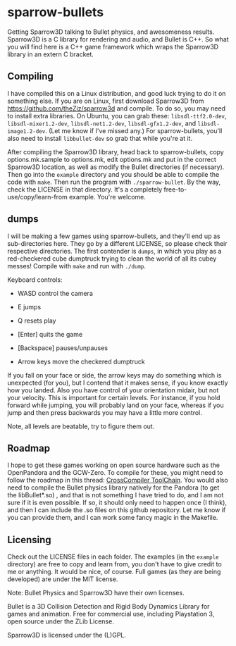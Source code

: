 sparrow-bullets
===============

Getting Sparrow3D talking to Bullet physics, and awesomeness 
results.  Sparrow3D is a C library for rendering and audio, and Bullet is C++.  So
what you will find here is a C++ game framework which wraps
the Sparrow3D library in an extern C bracket.


Compiling
---------

I have compiled this on a Linux distribution, and good luck
trying to do it on something else.  If you are on Linux, first
download Sparrow3D from https://github.com/theZiz/sparrow3d
and compile.  To do so, you may need to install extra libraries.  On
Ubuntu, you can grab these:
`libsdl-ttf2.0-dev`, `libsdl-mixer1.2-dev`, `libsdl-net1.2-dev`,
`libsdl-gfx1.2-dev`, and `libsdl-image1.2-dev`.  (Let me know if I've missed any.)
For sparrow-bullets, you'll 
also need to install `libbullet-dev` so grab that while you're at it.

After compiling the Sparrow3D library, head back to sparrow-bullets,
copy options.mk.sample to options.mk, edit options.mk and put
in the correct Sparrow3D location, as well as modify the Bullet directories
(if necessary).  Then go into the `example` directory
and you should be able to compile the code with `make`.  Then run the program
with `./sparrow-bullet`.  By the way, check the LICENSE in that directory.  It's 
a completely free-to-use/copy/learn-from example.  You're welcome.


dumps
-----

I will be making a few games using sparrow-bullets, and they'll end up as
sub-directories here.  They go by a different LICENSE, so please check their
respective directories.  The first contender is `dumps`, in which you play
as a red-checkered cube dumptruck trying to clean the world of all its
cubey messes!  Compile with `make` and run with `./dump`.

Keyboard controls:

- WASD control the camera

- E jumps

- Q resets play

- [Enter] quits the game

- [Backspace] pauses/unpauses

- Arrow keys move the checkered dumptruck

If you fall on your face or side, the arrow keys may do something which is
unexpected (for you), but I contend that it makes sense,
if you know exactly how you landed.  Also you have control
of your orientation midair, but not your velocity.  This is important
for certain levels.  For instance, if you hold forward while jumping, you will probably
land on your face, whereas if you jump and then press backwards you may have a little
more control.

Note, all levels are beatable, try to figure them out.


Roadmap
-------

I hope to get these games working on open source hardware such as
the OpenPandora and the GCW-Zero.  To compile for these,
you might need to follow the roadmap in this thread:
[CrossCompiler ToolChain](http://boards.openpandora.org/topic/7147-crosscompiler-toolchain-based-on-openpandoraorg-ipks/).  You
would also need to compile the Bullet physics library natively for the 
Pandora (to get the libBullet\*.so) , and that is not something I 
have tried to do, and I am not sure if it is even possible.   If so, it
should only need to happen once (I think), and then I can include the .so
files on this github repository.  Let me know if you can provide them, and
I can work some fancy magic in the Makefile.  


Licensing
---------

Check out the LICENSE files in each folder.  The examples (in the `example` directory)
are free to copy and learn from, you don't have to give credit to me or anything.  It 
would be nice, of course.  Full games (as they are being developed) are under the MIT license.

Note: Bullet Physics and Sparrow3D have their own licenses.

 Bullet is a 3D Collision Detection and Rigid Body Dynamics Library for games and animation.
 Free for commercial use, including Playstation 3, open source under the ZLib License.

 Sparrow3D is licensed under the (L)GPL.

